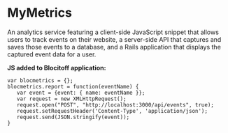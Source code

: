 # MyMetrics

An analytics service featuring a client-side JavaScript snippet that allows users to track events on their website, a server-side API that captures and saves those events to a database, and a Rails application that displays the captured event data for a user.


**JS added to Blocitoff application:**

```
var blocmetrics = {};
blocmetrics.report = function(eventName) {
   var event = {event: { name: eventName }};
   var request = new XMLHttpRequest();
   request.open("POST", "http://localhost:3000/api/events", true);
   request.setRequestHeader('Content-Type', 'application/json');
   request.send(JSON.stringify(event));
}
```
